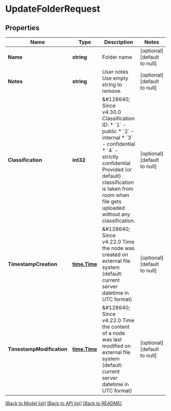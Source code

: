 # UpdateFolderRequest

## Properties
Name | Type | Description | Notes
------------ | ------------- | ------------- | -------------
**Name** | **string** | Folder name | [optional] [default to null]
**Notes** | **string** | User notes  Use empty string to remove. | [optional] [default to null]
**Classification** | **int32** | &amp;#128640; Since v4.30.0  Classification ID:  * &#x60;1&#x60; - public  * &#x60;2&#x60; - internal  * &#x60;3&#x60; - confidential  * &#x60;4&#x60; - strictly confidential    Provided (or default) classification is taken from room  when file gets uploaded without any classification. | [optional] [default to null]
**TimestampCreation** | [**time.Time**](time.Time.md) | &amp;#128640; Since v4.22.0  Time the node was created on external file system  (default: current server datetime in UTC format) | [optional] [default to null]
**TimestampModification** | [**time.Time**](time.Time.md) | &amp;#128640; Since v4.22.0  Time the content of a node was last modified on external file system  (default: current server datetime in UTC format) | [optional] [default to null]

[[Back to Model list]](../README.md#documentation-for-models) [[Back to API list]](../README.md#documentation-for-api-endpoints) [[Back to README]](../README.md)

